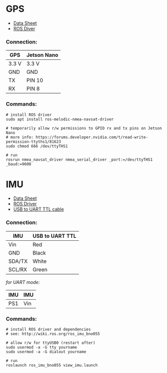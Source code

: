 # GPS

- [Data Sheet](https://cdn-learn.adafruit.com/downloads/pdf/adafruit-ultimate-gps.pdf)
- [ROS Diver](http://wiki.ros.org/nmea_navsat_driver)

### Connection:
| GPS | Jetson Nano |
|--|--|
|3.3 V | 3.3 V|
| GND | GND |
| TX | PIN 10 |
| RX | PIN 8 |

### Commands:

```
# install ROS driver
sudo apt install ros-melodic-nmea-navsat-driver

# temporarily allow r/w permissions to GPIO rx and tx pins on Jetson Nano
# more info: https://forums.developer.nvidia.com/t/read-write-permission-ttyths1/81623
sudo chmod 666 /dev/ttyTHS1

# run
rosrun nmea_navsat_driver nmea_serial_driver _port:=/dev/ttyTHS1 _baud:=9600
```

# IMU

- [Data Sheet](https://learn.adafruit.com/adafruit-bno055-absolute-orientation-sensor/overview)
- [ROS Driver](http://wiki.ros.org/ros_imu_bno055)
- [USB to UART TTL cable](https://www.amazon.com/PL2303-PL2303HX-Cable-Module-Converter/dp/B07ZCP3PPR)

### Connection:
| IMU | USB to UART TTL |
|--|--|
| Vin | Red |
| GND | Black |
| SDA/TX | White |
| SCL/RX | Green |

_for UART mode:_

| IMU | IMU |
|--|--|
| PS1 | Vin |

### Commands:

```
# install ROS driver and dependencies
# see: http://wiki.ros.org/ros_imu_bno055

# allow r/w for ttyUSB0 (restart after)
sudo usermod -a -G tty yourname
sudo usermod -a -G dialout yourname

# run
roslaunch ros_imu_bno055 view_imu.launch
```
